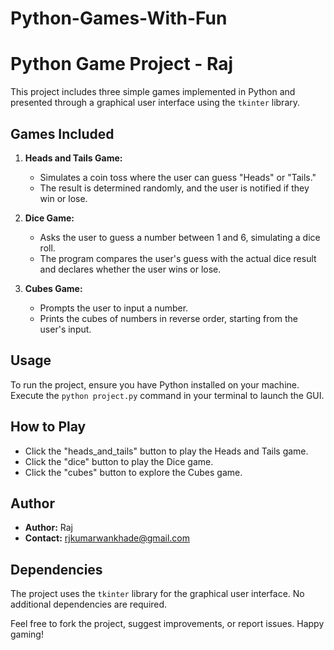 # Python-Games-With-Fun
# Python Game Project - Raj

This project includes three simple games implemented in Python and presented through a graphical user interface using the `tkinter` library.

## Games Included

1. **Heads and Tails Game:**
   - Simulates a coin toss where the user can guess "Heads" or "Tails."
   - The result is determined randomly, and the user is notified if they win or lose.

2. **Dice Game:**
   - Asks the user to guess a number between 1 and 6, simulating a dice roll.
   - The program compares the user's guess with the actual dice result and declares whether the user wins or lose.

3. **Cubes Game:**
   - Prompts the user to input a number.
   - Prints the cubes of numbers in reverse order, starting from the user's input.

## Usage

To run the project, ensure you have Python installed on your machine. Execute the `python project.py` command in your terminal to launch the GUI.

## How to Play

- Click the "heads_and_tails" button to play the Heads and Tails game.
- Click the "dice" button to play the Dice game.
- Click the "cubes" button to explore the Cubes game.

## Author

- **Author:** Raj
- **Contact:** rjkumarwankhade@gmail.com

## Dependencies

The project uses the `tkinter` library for the graphical user interface. No additional dependencies are required.


Feel free to fork the project, suggest improvements, or report issues. Happy gaming!

